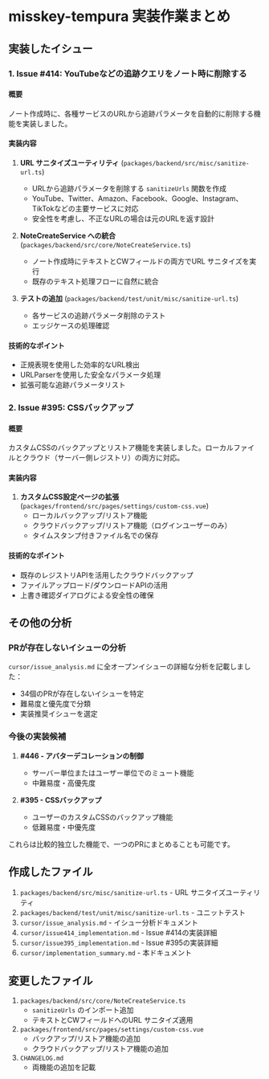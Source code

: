 # misskey-tempura 実装作業まとめ

## 実装したイシュー

### 1. Issue #414: YouTubeなどの追跡クエリをノート時に削除する

#### 概要
ノート作成時に、各種サービスのURLから追跡パラメータを自動的に削除する機能を実装しました。

#### 実装内容
1. **URL サニタイズユーティリティ** (`packages/backend/src/misc/sanitize-url.ts`)
   - URLから追跡パラメータを削除する `sanitizeUrls` 関数を作成
   - YouTube、Twitter、Amazon、Facebook、Google、Instagram、TikTokなどの主要サービスに対応
   - 安全性を考慮し、不正なURLの場合は元のURLを返す設計

2. **NoteCreateService への統合** (`packages/backend/src/core/NoteCreateService.ts`)
   - ノート作成時にテキストとCWフィールドの両方でURL サニタイズを実行
   - 既存のテキスト処理フローに自然に統合

3. **テストの追加** (`packages/backend/test/unit/misc/sanitize-url.ts`)
   - 各サービスの追跡パラメータ削除のテスト
   - エッジケースの処理確認

#### 技術的なポイント
- 正規表現を使用した効率的なURL検出
- URLParserを使用した安全なパラメータ処理
- 拡張可能な追跡パラメータリスト

### 2. Issue #395: CSSバックアップ

#### 概要
カスタムCSSのバックアップとリストア機能を実装しました。ローカルファイルとクラウド（サーバー側レジストリ）の両方に対応。

#### 実装内容
1. **カスタムCSS設定ページの拡張** (`packages/frontend/src/pages/settings/custom-css.vue`)
   - ローカルバックアップ/リストア機能
   - クラウドバックアップ/リストア機能（ログインユーザーのみ）
   - タイムスタンプ付きファイル名での保存

#### 技術的なポイント
- 既存のレジストリAPIを活用したクラウドバックアップ
- ファイルアップロード/ダウンロードAPIの活用
- 上書き確認ダイアログによる安全性の確保

## その他の分析

### PRが存在しないイシューの分析
`cursor/issue_analysis.md` に全オープンイシューの詳細な分析を記載しました：
- 34個のPRが存在しないイシューを特定
- 難易度と優先度で分類
- 実装推奨イシューを選定

### 今後の実装候補

1. **#446 - アバターデコレーションの制御**
   - サーバー単位またはユーザー単位でのミュート機能
   - 中難易度・高優先度

2. **#395 - CSSバックアップ**
   - ユーザーのカスタムCSSのバックアップ機能
   - 低難易度・中優先度

これらは比較的独立した機能で、一つのPRにまとめることも可能です。

## 作成したファイル

1. `packages/backend/src/misc/sanitize-url.ts` - URL サニタイズユーティリティ
2. `packages/backend/test/unit/misc/sanitize-url.ts` - ユニットテスト
3. `cursor/issue_analysis.md` - イシュー分析ドキュメント
4. `cursor/issue414_implementation.md` - Issue #414の実装詳細
5. `cursor/issue395_implementation.md` - Issue #395の実装詳細
6. `cursor/implementation_summary.md` - 本ドキュメント

## 変更したファイル

1. `packages/backend/src/core/NoteCreateService.ts`
   - `sanitizeUrls` のインポート追加
   - テキストとCWフィールドへのURL サニタイズ適用
2. `packages/frontend/src/pages/settings/custom-css.vue`
   - バックアップ/リストア機能の追加
   - クラウドバックアップ/リストア機能の追加
3. `CHANGELOG.md`
   - 両機能の追加を記載